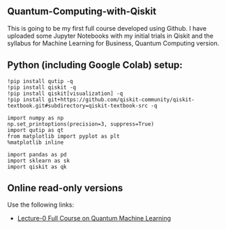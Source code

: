 ## Quantum-Computing-with-Qiskit

This is going to be my first full course developed using Github. I have uploaded some Jupyter Notebooks with my initial trials in Qiskit and the syllabus for Machine Learning for Business, Quantum Computing version. 

## Python (including Google Colab) setup:

    !pip install qutip -q
    !pip install qiskit -q
    !pip install qiskit[visualization] -q
    !pip install git+https://github.com/qiskit-community/qiskit-textbook.git#subdirectory=qiskit-textbook-src -q
    
    import numpy as np
    np.set_printoptions(precision=3, suppress=True)
    import qutip as qt 
    from matplotlib import pyplot as plt
    %matplotlib inline
    
    import pandas as pd
    import sklearn as sk
    import qiskit as qk

## Online read-only versions

Use the following links:

* [Lecture-0 Full Course on Quantum Machine Learning](http://nbviewer.ipython.org/urls/github.com/gustavomirapalheta/Quantum-Computing-with-Qiskit/blob/main/Quantum_Machine_Learning_with_Qiskit_v2023.ipynb)
